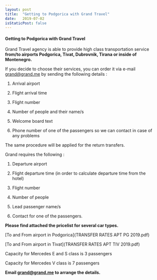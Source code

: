 ```yaml
---
layout: post
title:  "Getting to Podgorica with Grand Travel"
date:   2019-07-02
isStaticPost: false
---
```


#### Getting to Podgorica with Grand Travel


Grand Travel agency is able to provide high class transportation service **from/to airports Podgorica, Tivat, Dubrovnik, Tirana or inside of Montenegro.**


If you decide to choose their services, you can order it via e-mail grand@grand.me by sending the following details : 

1. Arrival airport

2. Flight arrival time

3. Flight number

4. Number of people and their name/s

5. Welcome board text

6. Phone number of one of the passengers so we can contact in case of any problems


The same procedure will be applied for the return transfers.

 

Grand requires the following :


1. Departure airport

2. Flight departure time (in order to calculate departure time from the hotel)

3. Flight number

4. Number of people

5. Lead passenger name/s

6. Contact for one of the passengers.



**Please find attached the pricelist for several car types.**

[To and From airport in Podgorica](TRANSFER RATES APT PG 2019.pdf)

[To and From airport in Tivat](TRANSFER RATES APT TIV 2019.pdf)



Capacity for Mercedes E and S class is 3 passengers

Capacity for Mercedes V class is 7 passengers



**Email grand@grand.me to arrange the details.**

 
